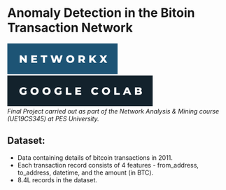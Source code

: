 # Anomaly Detection in the Bitoin Transaction Network
![***Output Screenshot 1***](networkx.svg) 
![***Output Screenshot 1***](colab.svg) \
*Final Project carried out as part of the Network Analysis & Mining course (UE19CS345) at PES University.*
## Dataset:
- Data containing details of bitcoin transactions in 2011.
- Each transaction record consists of 4 features - from_address, to_address, datetime, and the amount (in BTC).
- 8.4L records in the dataset.


